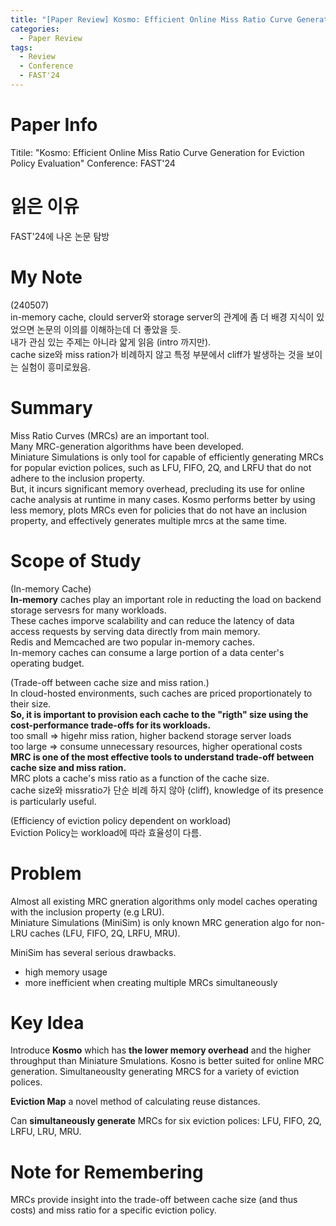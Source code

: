 ```yaml
---
title: "[Paper Review] Kosmo: Efficient Online Miss Ratio Curve Generation for Eviction Policy Evaluation"
categories:
  - Paper Review
tags:
  - Review
  - Conference
  - FAST'24
---
```


# Paper Info
Titile: "Kosmo: Efficient Online Miss Ratio Curve Generation for Eviction Policy Evaluation"
Conference: FAST'24

# 읽은 이유
FAST'24에 나온 논문 탐방

# My Note
(240507)  
in-memory cache, clould server와 storage server의 관계에 좀 더 배경 지식이 있었으면 논문의 이의를 이해하는데 더 좋았을 듯.  
내가 관심 있는 주제는 아니라 얇게 읽음 (intro 까지만).  
cache size와 miss ration가 비례하지 않고 특정 부분에서 cliff가 발생하는 것을 보이는 실험이 흥미로웠음.  

# Summary
Miss Ratio Curves (MRCs) are an important tool.  
Many MRC-generation algorithms have been developed.  
Miniature Simulations is only tool for capable of efficiently generating MRCs for popular eviction polices, such as LFU, FIFO, 2Q, and LRFU that do not adhere to the inclusion property.  
But, it incurs significant memory overhead, precluding its use for online cache analysis at runtime in many cases.
Kosmo performs better by using less memory, plots MRCs even for policies that do not have an inclusion property, and effectively generates multiple mrcs at the same time.

# Scope of Study
(In-memory Cache)  
**In-memory** caches play an important role in reducting the load on backend storage servesrs for many workloads.  
These caches imporve scalability and can reduce the latency of data access requests by serving data directly from main memory.  
Redis and Memcached are two popular in-memory caches.  
In-memory caches can consume a large portion of a data center's operating budget.  

(Trade-off between cache size and miss ration.)  
In cloud-hosted environments, such caches are priced proportionately to their size.  
**So, it is important to provision each cache to the "rigth" size using the cost-performance trade-offs for its workloads.**  
    too small => higehr miss ration, higher backend storage server loads  
    too large => consume unnecessary resources, higher operational costs  
**MRC is one of the most effective tools to understand trade-off between cache size and miss ration.**  
MRC plots a cache's miss ratio as a function of the cache size.  
cache size와 missratio가 단순 비례 하지 않아 (cliff), knowledge of its presence is particularly useful.  

(Efficiency of eviction policy dependent on workload)  
Eviction Policy는 workload에 따라 효율성이 다름.  

# Problem
Almost all existing MRC gneration algorithms only model caches operating with the inclusion property (e.g LRU).  
Miniature Simulations (MiniSim) is only known MRC generation algo for non-LRU caches (LFU, FIFO, 2Q, LRFU, MRU).

MiniSim has several serious drawbacks.  
* high memory usage  
* more inefficient when creating multiple MRCs simultaneously  

# Key Idea
Introduce **Kosmo** which has **the lower memory overhead** and the higher throughput than Miniature Smulations.
Kosno is better suited for online MRC generation.
Simultaneouslty generating MRCS for a variety of eviction polices.  

**Eviction Map** a novel method of calculating reuse distances.  

Can **simultaneously generate** MRCs for six eviction polices: LFU, FIFO, 2Q, LRFU, LRU, MRU.  



# Note for Remembering
MRCs provide insight into the trade-off between cache size (and thus costs) and miss ratio for a specific eviction policy.

